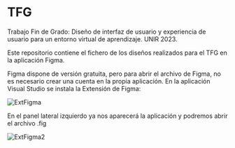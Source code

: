 # TFG
Trabajo Fin de Grado: Diseño de interfaz de usuario y experiencia de usuario para un entorno virtual de aprendizaje.
UNIR 2023.

Este repositorio contiene el fichero de los diseños realizados para el TFG en la aplicación Figma.

Figma dispone de versión gratuita, pero para abrir el archivo de Figma, no es necesario crear una cuenta en la propia aplicación. En la aplicación Visual Studio se instala la Extensión de Figma:

![ExtFigma](https://github.com/bpicheleira/TFG/assets/139148481/ffd45023-6b6e-4f6c-b9c6-01df973dff49)


En el panel lateral izquierdo ya nos aparecerá la aplicación y podremos abrir el archivo .fig

![ExtFigma2](https://github.com/bpicheleira/TFG/assets/139148481/dc7c471f-be25-4243-87b4-33fe7599825f)
